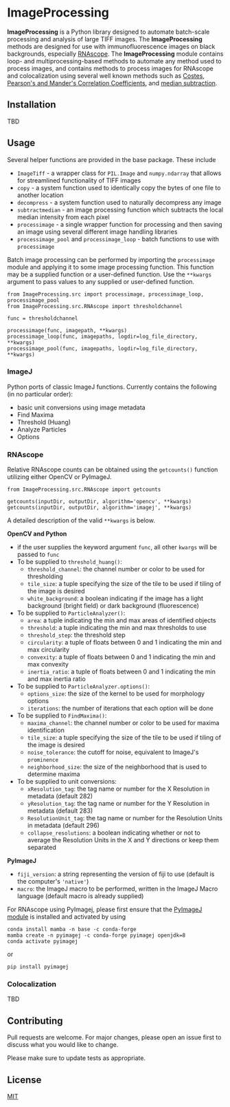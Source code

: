 # ImageProcessing

**ImageProcessing** is a Python library designed to automate batch-scale processing and analysis of large TIFF images. The **ImageProcessing** methods are designed for use with immunofluorescence images on black backgrounds, especially [RNAscope](https://acdbio.com/rnascope%E2%84%A2-basescope%E2%84%A2-and-mirnascope%E2%84%A2assays). The **ImageProcessing** module contains loop- and multiprocessing-based methods to automate any method used to process images, and contains methods to process images for RNAscope and colocalization using several well known methods such as [Costes](https://imagej.net/media/costes-etalcoloc.pdf), [Pearson's and Mander's Correlation Coefficients](https://imagej.net/media/manders.pdf), and [median subtraction](https://en.wikipedia.org/wiki/Median_filter).

## Installation

TBD

## Usage

Several helper functions are provided in the base package. These include
- `ImageTiff` - a wrapper class for `PIL.Image` and `numpy.ndarray` that allows for streamlined functionality of TIFF images
- `copy` - a system function used to identically copy the bytes of one file to another location
- `decompress` - a system function used to naturally decompress any image
- `subtractmedian` - an image processing function which subtracts the local median intensity from each pixel
- `processimage` - a single wrapper function for processing and then saving an image using several different image handling libraries
- `processimage_pool` and `processimage_loop` - batch functions to use with `processimage`

Batch image processing can be performed by importing the `processimage` module and applying it to some image processing function. This function may be a supplied function or a user-defined function. Use the `**kwargs` argument to pass values to any supplied or user-defined function.
```
from ImageProcessing.src import processimage, processimage_loop, processimage_pool
from ImageProcessing.src.RNAscope import thresholdchannel

func = thresholdchannel

processimage(func, imagepath, **kwargs)
processimage_loop(func, imagepaths, logdir=log_file_directory, **kwargs)
processimage_pool(func, imagepaths, logdir=log_file_directory, **kwargs)
```

### ImageJ

Python ports of classic ImageJ functions. Currently contains the following (in no particular order):
- basic unit conversions using image metadata
- Find Maxima
- Threshold (Huang)
- Analyze Particles
- Options

### RNAscope

Relative RNAscope counts can be obtained using the `getcounts()` function utilizing either OpenCV or PyImageJ. 
```
from ImageProcessing.src.RNAscope import getcounts

getcounts(inputDir, outputDir, algorithm='opencv', **kwargs)
getcounts(inputDir, outputDir, algorithm='imagej', **kwargs)
```

A detailed description of the valid `**kwargs` is below.

**OpenCV and Python**
- if the user supplies the keyword argument `func`, all other `kwargs` will be passed to `func`
- To be supplied to `threshold_huang()`:
  - `threshold_channel`: the channel number or color to be used for thresholding
  - `tile_size`: a tuple specifying the size of the tile to be used if tiling of the image is desired
  - `white_background`: a boolean indicating if the image has a light background (bright field) or dark background (fluorescence)
- To be supplied to `ParticleAnalyzer()`:
  - `area`: a tuple indicating the min and max areas of identified objects
  - `threshold`: a tuple indicating the min and max thresholds to use
  - `threshold_step`: the threshold step
  - `circularity`: a tuple of floats between 0 and 1 indicating the min and max circularity
  - `convexity`: a tuple of floats between 0 and 1 indicating the min and max convexity
  - `inertia_ratio`: a tuple of floats between 0 and 1 indicating the min and max inertia ratio
- To be supplied to `ParticleAnalyzer.options()`:
  - `options_size`: the size of the kernel to be used for morphology options
  - `iterations`: the number of iterations that each option will be done
- To be supplied to `FindMaxima()`:
  - `maxima_channel`: the channel number or color to be used for maxima identification
  - `tile_size`: a tuple specifying the size of the tile to be used if tiling of the image is desired
  - `noise_tolerance`: the cutoff for noise, equivalent to ImageJ's `prominence`
  - `neighborhood_size`: the size of the neighborhood that is used to determine maxima
- To be supplied to unit conversions:
  - `xResolution_tag`: the tag name or number for the X Resolution in metadata (default 282)
  - `yResolution_tag`: the tag name or number for the Y Resolution in metadata (default 283)
  - `ResolutionUnit_tag`: the tag name or number for the Resolution Units in metadata (default 296)
  - `collapse_resolutions`: a boolean indicating whether or not to average the Resolution Units in the X and Y directions or keep them separated

**PyImageJ**
- `fiji_version`: a string representing the version of fiji to use (default is the computer's `'native'`)
- `macro`: the ImageJ macro to be performed, written in the ImageJ Macro language (default macro is already supplied)

For RNAscope using PyImagej, please first ensure that the [PyImageJ module](https://github.com/imagej/pyimagej) is installed and activated by using
```
conda install mamba -n base -c conda-forge
mamba create -n pyimagej -c conda-forge pyimagej openjdk=8
conda activate pyimagej
```
or
```
pip install pyimagej
```

### Colocalization

TBD

## Contributing

Pull requests are welcome. For major changes, please open an issue first
to discuss what you would like to change.

Please make sure to update tests as appropriate.

## License

[MIT](https://choosealicense.com/licenses/mit/)
